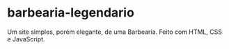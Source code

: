 # barbearia-legendario
 Um site simples, porém elegante, de uma Barbearia. Feito com HTML, CSS e JavaScript.
